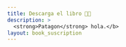 ```yaml
---
title: Descarga el libro 🧑‍💻
description: >
  <strong>Patagon</strong> hola.</b>
layout: book_suscription 
---
```

